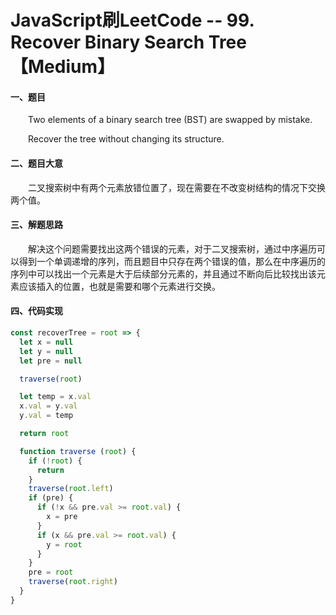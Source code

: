 # JavaScript刷LeetCode -- 99. Recover Binary Search Tree 【Medium】

#### 一、题目

  &emsp;&emsp;Two elements of a binary search tree (BST) are swapped by mistake.

  &emsp;&emsp;Recover the tree without changing its structure.

#### 二、题目大意

  &emsp;&emsp;二叉搜索树中有两个元素放错位置了，现在需要在不改变树结构的情况下交换两个值。

#### 三、解题思路

  &emsp;&emsp;解决这个问题需要找出这两个错误的元素，对于二叉搜索树，通过中序遍历可以得到一个单调递增的序列，而且题目中只存在两个错误的值，那么在中序遍历的序列中可以找出一个元素是大于后续部分元素的，并且通过不断向后比较找出该元素应该插入的位置，也就是需要和哪个元素进行交换。

#### 四、代码实现

```JavaScript
const recoverTree = root => {
  let x = null
  let y = null
  let pre = null

  traverse(root)

  let temp = x.val
  x.val = y.val
  y.val = temp

  return root

  function traverse (root) {
    if (!root) {
      return
    }
    traverse(root.left)
    if (pre) {
      if (!x && pre.val >= root.val) {
        x = pre
      }
      if (x && pre.val >= root.val) {
        y = root
      }
    }
    pre = root
    traverse(root.right)
  }
}
```